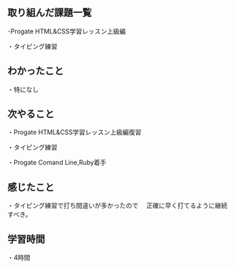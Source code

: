 ## 取り組んだ課題一覧
 ･Progate HTML&CSS学習レッスン上級編

・タイピング練習

## わかったこと
・特になし

## 次やること
・Progate HTML&CSS学習レッスン上級編復習

・タイピング練習

・Progate Comand Line,Ruby着手

## 感じたこと
・タイピング練習で打ち間違いが多かったので
　正確に早く打てるように継続すべき。

## 学習時間
・4時間
